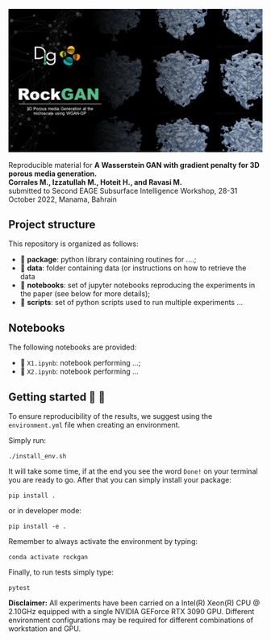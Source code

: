 ![LOGO](https://github.com/DIG-Kaust/RockGAN/blob/main/logo.png)  

Reproducible material for **A Wasserstein GAN with gradient penalty for 3D porous media generation. \
Corrales M.,  Izzatullah M., Hoteit H., and Ravasi M.** \
submitted to Second EAGE Subsurface Intelligence Workshop, 28-31 October 2022, Manama, Bahrain


## Project structure
This repository is organized as follows:

* :open_file_folder: **package**: python library containing routines for ....;
* :open_file_folder: **data**: folder containing data (or instructions on how to retrieve the data
* :open_file_folder: **notebooks**: set of jupyter notebooks reproducing the experiments in the paper (see below for more details);
* :open_file_folder: **scripts**: set of python scripts used to run multiple experiments ...

## Notebooks
The following notebooks are provided:

- :orange_book: ``X1.ipynb``: notebook performing ...;
- :orange_book: ``X2.ipynb``: notebook performing ...


## Getting started :space_invader: :robot:
To ensure reproducibility of the results, we suggest using the `environment.yml` file when creating an environment.

Simply run:
```
./install_env.sh
```
It will take some time, if at the end you see the word `Done!` on your terminal you are ready to go. After that you can simply install your package:
```
pip install .
```
or in developer mode:
```
pip install -e .
```

Remember to always activate the environment by typing:
```
conda activate rockgan
```

Finally, to run tests simply type:
```
pytest
```

**Disclaimer:** All experiments have been carried on a Intel(R) Xeon(R) CPU @ 2.10GHz equipped with a single NVIDIA GEForce RTX 3090 GPU. Different environment 
configurations may be required for different combinations of workstation and GPU.
